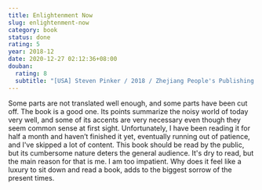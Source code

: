 ```yaml
---
title: Enlightenment Now
slug: enlightenment-now
category: book
status: done
rating: 5
year: 2018-12
date: 2020-12-27 02:12:36+08:00
douban:
  rating: 8
  subtitle: "[USA] Steven Pinker / 2018 / Zhejiang People's Publishing House"
---
```


Some parts are not translated well enough, and some parts have been cut off. The book is a good one. Its points summarize the noisy world of today very well, and some of its accents are very necessary even though they seem common sense at first sight. Unfortunately, I have been reading it for half a month and haven’t finished it yet, eventually running out of patience, and I've skipped a lot of content. This book should be read by the public, but its cumbersome nature deters the general audience. It's dry to read, but the main reason for that is me. I am too impatient. Why does it feel like a luxury to sit down and read a book, adds to the biggest sorrow of the present times.
